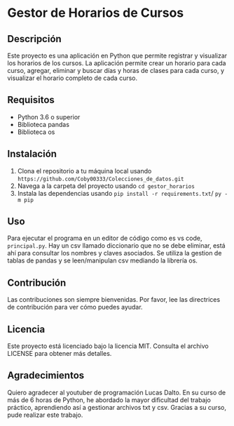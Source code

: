 # Gestor de Horarios de Cursos

## Descripción

Este proyecto es una aplicación en Python que permite registrar y visualizar los horarios de los cursos. La aplicación permite crear un horario para cada curso, agregar, eliminar y buscar días y horas de clases para cada curso, y visualizar el horario completo de cada curso.

## Requisitos

- Python 3.6 o superior
- Biblioteca pandas
- Biblioteca os

## Instalación

1. Clona el repositorio a tu máquina local usando `https://github.com/Coby00333/Colecciones_de_datos.git`
2. Navega a la carpeta del proyecto usando `cd gestor_horarios`
3. Instala las dependencias usando `pip install -r requirements.txt`/ `py -m pip`

## Uso

Para ejecutar el programa en un editor de código como es vs code,  `principal.py`.
Hay un csv llamado diccionario que no se debe eliminar, está ahí para consultar los nombres y claves asociados. Se utiliza la gestion de tablas de pandas y se leen/manipulan csv mediando la librería os.

## Contribución

Las contribuciones son siempre bienvenidas. Por favor, lee las directrices de contribución para ver cómo puedes ayudar.

## Licencia

Este proyecto está licenciado bajo la licencia MIT. Consulta el archivo LICENSE para obtener más detalles.

## Agradecimientos

Quiero agradecer al youtuber de programación Lucas Dalto. En su curso de más de 6 horas de Python, he abordado la mayor dificultad del trabajo práctico, aprendiendo así a gestionar archivos txt y csv. Gracias a su curso, pude realizar este trabajo.
